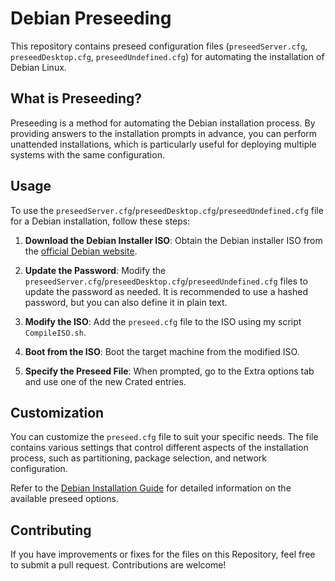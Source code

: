 # Debian Preseeding

This repository contains preseed configuration files (`preseedServer.cfg`, `preseedDesktop.cfg`, `preseedUndefined.cfg`) for automating the installation of Debian Linux.

## What is Preseeding?

Preseeding is a method for automating the Debian installation process. By providing answers to the installation prompts in advance, you can perform unattended installations, which is particularly useful for deploying multiple systems with the same configuration.

## Usage

To use the `preseedServer.cfg`/`preseedDesktop.cfg`/`preseedUndefined.cfg` file for a Debian installation, follow these steps:

1. **Download the Debian Installer ISO**: Obtain the Debian installer ISO from the [official Debian website](https://www.debian.org/distrib/).

2. **Update the Password**: Modify the `preseedServer.cfg`/`preseedDesktop.cfg`/`preseedUndefined.cfg` files to update the password as needed. It is recommended to use a hashed password, but you can also define it in plain text.

3. **Modify the ISO**: Add the `preseed.cfg` file to the ISO using my script `CompileISO.sh`.

4. **Boot from the ISO**: Boot the target machine from the modified ISO.

5. **Specify the Preseed File**: When prompted, go to the Extra options tab and use one of the new Crated entries.

## Customization

You can customize the `preseed.cfg` file to suit your specific needs. The file contains various settings that control different aspects of the installation process, such as partitioning, package selection, and network configuration.

Refer to the [Debian Installation Guide](https://www.debian.org/releases/stable/amd64/apb.html.en) for detailed information on the available preseed options.

## Contributing

If you have improvements or fixes for the files on this Repository, feel free to submit a pull request. Contributions are welcome!

